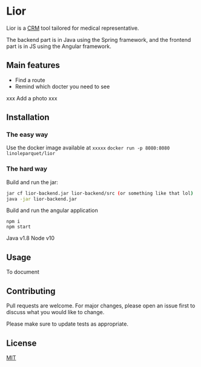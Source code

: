# Lior

Lior is a [CRM](https://www.salesforce.com/crm/what-is-crm/) tool tailored for medical representative.

The backend part is in Java using the Spring framework, and the frontend part is in JS using the Angular framework.

## Main features 
- Find a route
- Remind which docter you need to see 

xxx Add a photo xxx

## Installation

### The easy way

Use the docker image available at `xxxxx`
`docker run -p 8080:8080 linoleparquet/lior`

### The hard way

Build and run the jar:
```bash
jar cf lior-backend.jar lior-backend/src (or something like that lol)
java -jar lior-backend.jar
```

Build and run the angular application
```
npm i 
npm start
```

Java v1.8
Node v10

## Usage

To document

## Contributing
Pull requests are welcome. For major changes, please open an issue first to discuss what you would like to change.

Please make sure to update tests as appropriate.

## License
[MIT](https://choosealicense.com/licenses/mit/)